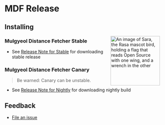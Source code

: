 # MDF Release
## Installing

<a href="https://github.com/MycroftKang/MDF-Release/releases/latest"><img align="right" height="160" src="https://user-images.githubusercontent.com/58393346/216990265-7c50cd78-500f-4d38-b4f1-489ad890a7a0.png" alt="An image of Sara, the Rasa mascot bird, holding a flag that reads Open Source with one wing, and a wrench in the other" title="Rasa Open Source"></a>

### Mulgyeol Distance Fetcher Stable

- See [Release Note for Stable](https://github.com/MycroftKang/MDF-Release/releases/latest) for downloading stable release

### Mulgyeol Distance Fetcher Canary

> Be warned: Canary can be unstable.

- See [Release Note for Nightly](https://github.com/MycroftKang/MDF-Release/releases/tag/canary) for downloading nightly build

## Feedback

- [File an issue](https://github.com/MycroftKang/MDF-Release/issues)
